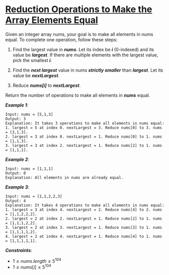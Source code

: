 # [Reduction Operations to Make the Array Elements Equal](https://leetcode.com/problems/reduction-operations-to-make-the-array-elements-equal/description/)

Given an integer array nums, your goal is to make all elements in nums equal. To complete one operation, follow these steps:

1. Find the largest value in ***nums***. Let its index be ***i*** (0-indexed) and its value be ***largest***. If there are multiple elements with the largest value, pick the smallest ***i***.
   
2. Find the ***next largest*** value in nums ***strictly smaller*** than ***largest***. Let its value be ***nextLargest***.
   
3. Reduce ***nums[i]*** to ***nextLargest***.
   
Return the number of operations to make all elements in ***nums*** equal.

 

***Example 1***:

    Input: nums = [5,1,3]
    Output: 3
    Explanation: It takes 3 operations to make all elements in nums equal:
    1. largest = 5 at index 0. nextLargest = 3. Reduce nums[0] to 3. nums = [3,1,3].
    2. largest = 3 at index 0. nextLargest = 1. Reduce nums[0] to 1. nums = [1,1,3].
    3. largest = 3 at index 2. nextLargest = 1. Reduce nums[2] to 1. nums = [1,1,1].

***Example 2***:

    Input: nums = [1,1,1]
    Output: 0
    Explanation: All elements in nums are already equal.

***Example 3***:

    Input: nums = [1,1,2,2,3]
    Output: 4
    Explanation: It takes 4 operations to make all elements in nums equal:
    1. largest = 3 at index 4. nextLargest = 2. Reduce nums[4] to 2. nums = [1,1,2,2,2].
    2. largest = 2 at index 2. nextLargest = 1. Reduce nums[2] to 1. nums = [1,1,1,2,2].
    3. largest = 2 at index 3. nextLargest = 1. Reduce nums[3] to 1. nums = [1,1,1,1,2].
    4. largest = 2 at index 4. nextLargest = 1. Reduce nums[4] to 1. nums = [1,1,1,1,1].
 

***Constraints***:

- $1 \leq nums.length \leq 5^{104}$
- $1 \leq nums[i] \leq 5^{104}$